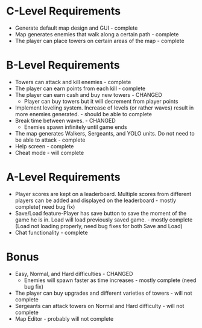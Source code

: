 # C-Level Requirements #
  * Generate default map design and GUI - complete
  * Map generates enemies that walk along a certain path - complete
  * The player can place towers on certain areas of the map - complete

# B-Level Requirements #
  * Towers can attack and kill enemies - complete
  * The player can earn points from each kill - complete
  * The player can earn cash and buy new towers - CHANGED
    * Player can buy towers but it will decrement from player points
  * Implement leveling system. Increase of levels (or rather waves) result in more enemies generated. - should be able to complete
  * Break time between waves. - CHANGED
    * Enemies spawn infinitely until game ends
  * The map generates Walkers, Sergeants, and YOLO units. Do not need to be able to attack - complete
  * Help screen - complete
  * Cheat mode - will complete

# A-Level Requirements #
  * Player scores are kept on a leaderboard. Multiple scores from different players can be added and displayed on the leaderboard - mostly complete( need bug fix)
  * Save/Load feature-Player has save button to save the moment of the game he is in. Load will load previously saved game. - mostly complete (Load not loading properly, need bug fixes for both Save and Load)
  * Chat functionality - complete

# Bonus #
  * Easy, Normal, and Hard difficulties - CHANGED
    * Enemies will spawn faster as time increases - mostly complete (need bug fix)
  * The player can buy upgrades and different varieties of towers - will not complete
  * Sergeants can attack towers on Normal and Hard difficulty - will not complete
  * Map Editor - probably will not complete